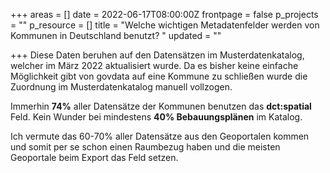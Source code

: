 +++
areas = []
date = 2022-06-17T08:00:00Z
frontpage = false
p_projects = ""
p_resource = []
title = "Welche wichtigen Metadatenfelder werden von Kommunen in Deutschland benutzt? "
updated = ""

+++
Diese Daten beruhen auf den Datensätzen im Musterdatenkatalog, welcher im März 2022 aktualisiert wurde. Da es bisher keine einfache Möglichkeit gibt von govdata auf eine Kommune zu schließen wurde die Zuordnung im Musterdatenkatalog manuell vollzogen. 

Immerhin **74%** aller Datensätze der Kommunen benutzen das **dct:spatial** Feld. Kein Wunder bei mindestens **40% Bebauungsplänen** im Katalog. 

Ich vermute das 60-70% aller Datensätze aus den Geoportalen kommen und somit per se schon einen Raumbezug haben und die meisten Geoportale beim Export das Feld setzen.